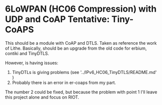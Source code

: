 6LoWPAN (HC06 Compression) with UDP and CoAP
Tentative:  Tiny-CoAPS
===================================================

This should be a module with CoAP and DTLS. 
Taken as reference the work of Lithe. Basically, should be an upgrade
from the old code for erbium, contiki and TinyDTLS. 


However, is having issues:

1. TinyDTLs is giving problems (see '../IPv6_HC06_TinyDTLS/README.md' )
2. Probably there is an error in er-coaps from my part. 

The number 2 could be fixed, but because the problem with point 1 I'll leave
this project alone and focus on RIOT.